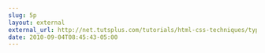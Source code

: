 ```yaml
---
slug: 5p
layout: external
external_url: http://net.tutsplus.com/tutorials/html-css-techniques/typography-on-the-web/
date: 2010-09-04T08:45:43-05:00
---
```

